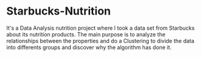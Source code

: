 # Starbucks-Nutrition

It's a Data Analysis nutrition project where I took a data set from Starbucks about its nutrition products. The main purpose is to analyze the relationships between the properties and do a Clustering to divide the data into differents groups and discover why the algorithm has done it.
